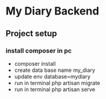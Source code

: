 # My Diary Backend
 ## Project setup
### install composer in pc
 - composer install
 - create data base  name my_diary
 - update env database=mydiary
 - run in terminal php artisan migrate 
 - run in terminal php artisan serve
